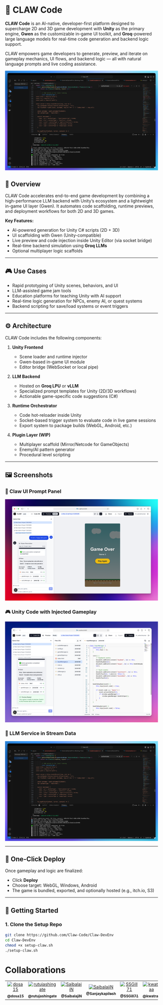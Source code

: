 # 🐾 CLAW Code

**CLAW Code** is an AI-native, developer-first platform designed to supercharge 2D and 3D game development with **Unity** as the primary engine, **Gwen** as the customizable in-game UI toolkit, and **Groq**-powered large language models for real-time code generation and backend logic support.

CLAW empowers game developers to generate, preview, and iterate on gameplay mechanics, UI flows, and backend logic — all with natural language prompts and live coding assistance.

![LLM Output](assets/screenshot-llm.png)

## 🧭 Overview

CLAW Code accelerates end-to-end game development by combining a high-performance LLM backend with Unity’s ecosystem and a lightweight in-game UI layer (Gwen). It automates code scaffolding, runtime previews, and deployment workflows for both 2D and 3D games.

**Key Features:**

- AI-powered generation for Unity C# scripts (2D + 3D)
- UI scaffolding with Gwen (Unity-compatible)
- Live preview and code injection inside Unity Editor (via socket bridge)
- Real-time backend simulation using **Groq LLMs**
- Optional multiplayer logic scaffolds

---

## 🎮 Use Cases

- Rapid prototyping of Unity scenes, behaviors, and UI
- LLM-assisted game jam tools
- Education platforms for teaching Unity with AI support
- Real-time logic generation for NPCs, enemy AI, or quest systems
- Backend scripting for save/load systems or event triggers

---

## ⚙️ Architecture

CLAW Code includes the following components:

1. **Unity Frontend**
   - Scene loader and runtime injector
   - Gwen-based in-game UI module
   - Editor bridge (WebSocket or local pipe)

2. **LLM Backend**
   - Hosted on **Groq LPU** or **vLLM**
   - Specialized prompt templates for Unity (2D/3D workflows)
   - Actionable game-specific code suggestions (C#)

3. **Runtime Orchestrator**
   - Code hot-reloader inside Unity
   - Socket-based trigger system to evaluate code in live game sessions
   - Export system to package builds (WebGL, Android, etc.)

4. **Plugin Layer (WIP)**
   - Multiplayer scaffold (Mirror/Netcode for GameObjects)
   - Enemy/AI pattern generator
   - Procedural level scripting

---

## 🖼️ Screenshots

### 🔧 Claw UI Prompt Panel
![Prompt UI](assets/screenshot-ui.png)

### 🎮 Unity Code with Injected Gameplay
![Unity Game Preview](assets/screenshot-unity.png)

### 🧠 LLM Service in Stream Data
![LLM Output](assets/screenshot-llm.png)

---

## 🚀 One-Click Deploy

Once gameplay and logic are finalized:

- Click **Deploy**
- Choose target: WebGL, Windows, Android
- The game is bundled, exported, and optionally hosted (e.g., itch.io, S3)

---

## 🧰 Getting Started

### 1. Clone the Setup Repo

```bash
git clone https://github.com/Claw-Code/Claw-DevEnv
cd Claw-DevEnv
chmod +x setup-claw.sh
./setup-claw.sh


```
# Collaborations
<table>
  <tr>
    <td align="center">
      <a href="https://github.com/dosa15">
        <img src="https://github.com/dosa15.png" width="80px" alt="dosa15"/><br />
        <sub><b>@dosa15</b></sub>
      </a>
    </td>
    <td align="center">
      <a href="https://github.com/rutujashingate">
        <img src="https://github.com/rutujashingate.png" width="80px" alt="rutujashingate"/><br />
        <sub><b>@rutujashingate</b></sub>
      </a>
    </td>
    <td align="center">
      <a href="https://github.com/SaibalajiN">
        <img src="https://github.com/SaibalajiN.png" width="80px" alt="SaibalajiN"/><br />
        <sub><b>@SaibalajiN</b></sub>
      </a>
    </td>
      <td align="center">
      <a href="https://github.com/sanjaykapilesh">
        <img src="https://github.com/sanjaykapilesh.png" width="80px" alt="SaibalajiN"/><br />
        <sub><b>@Sanjaykapilesh</b></sub>
      </a>
    </td>
    <td align="center">
      <a href="https://github.com/SSGill71">
        <img src="https://github.com/SSGill71.png" width="80px" alt="SSGill71"/><br />
        <sub><b>@SSGill71</b></sub>
      </a>
    </td>
    <td align="center">
      <a href="https://github.com/kwatraa">
        <img src="https://github.com/kwatraa.png" width="80px" alt="kwatraa"/><br />
        <sub><b>@kwatraa</b></sub>
      </a>
    </td>
    <td align="center">
      <a href="https://github.com/Itaxh1">
        <img src="https://github.com/Itaxh1.png" width="80px" alt="Itaxh1"/><br />
        <sub><b>@Itaxh1</b></sub>
      </a>
    </td>
  </tr>
</table>
